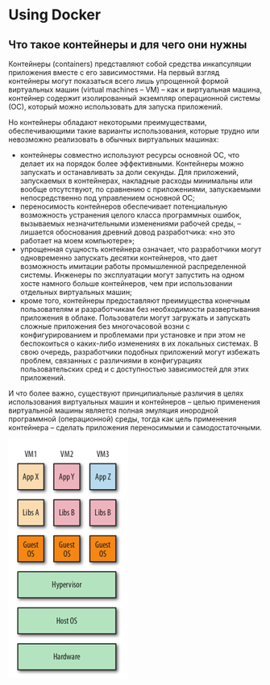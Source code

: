 # Using Docker

## Что такое контейнеры и для чего они нужны

Контейнеры (containers) представляют собой средства инкапсуляции приложения вместе с его зависимостями.
На первый взгляд контейнеры могут показаться всего лишь упрощенной формой виртуальных машин
(virtual machines – VM) – как и виртуальная машина, контейнер содержит изолированный экземпляр операционной
системы (ОС), который можно использовать для запуска приложений.

Но контейнеры обладают некоторыми преимуществами, обеспечивающими такие варианты использования, которые трудно или
невозможно реализовать в обычных виртуальных машинах:

- контейнеры совместно используют ресурсы основной ОС, что делает их на
  порядок более эффективными. Контейнеры можно запускать и останавливать за доли секунды.
  Для приложений, запускаемых в контейнерах, накладные расходы минимальны или вообще отсутствуют,
  по сравнению с приложениями, запускаемыми непосредственно под управлением основной ОС;
- переносимость контейнеров обеспечивает потенциальную возможность устранения целого класса программных
  ошибок, вызываемых незначительными изменениями рабочей среды, – лишается обоснования древний довод
  разработчика: «но это работает на моем компьютере»;
- упрощенная сущность контейнера означает, что разработчики могут одновременно запускать десятки контейнеров,
  что дает возможность имитации работы промышленной распределенной системы. Инженеры по эксплуатации могут
  запустить на одном хосте намного больше контейнеров, чем при использовании отдельных виртуальных машин;
- кроме того, контейнеры предоставляют преимущества конечным пользователям и разработчикам без
  необходимости развертывания приложения в облаке. Пользователи могут загружать и запускать сложные приложения
  без многочасовой возни с конфигурированием и проблемами при установке и при этом не беспокоиться о каких-либо
  изменениях в их локальных системах. В свою очередь, разработчики подобных приложений могут избежать
  проблем, связанных с различиями в конфигурациях пользовательских сред и с доступностью зависимостей для этих
  приложений.

И что более важно, существуют принципиальные различия в целях использования виртуальных машин и
контейнеров – целью применения виртуальной машины является полная эмуляция инородной программной
(операционной) среды, тогда как цель применения контейнера – сделать приложения переносимыми и самодостаточными.

![Три виртуальные машины, работающие на одном хосте](./image/1.1.png "Три виртуальные машины, работающие на одном хосте")
